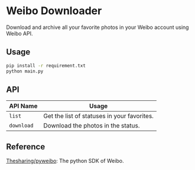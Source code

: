 # Weibo Downloader

Download and archive all your favorite photos in your Weibo account using Weibo API.

## Usage

```bash
pip install -r requirement.txt
python main.py
```

## API

| API Name   | Usage                                       |
| ---------- | ------------------------------------------- |
| `list`     | Get the list of statuses in your favorites. |
| `download` | Download the photos in the status.          |

## Reference

[Thesharing/pyweibo](https://github.com/thesharing/pyweibo): The python SDK of Weibo.

